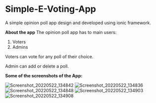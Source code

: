 # Simple-E-Voting-App
A simple opinion poll app design and developed using ionic framework.

**About the app**
The opinion poll app has to main users:
1. Voters
2. Admins

Voters can vote for any poll of their choice.

Admin can add or delete a poll.

**Some of the screenshots of the App:**

![Screenshot_20220522_134842](https://user-images.githubusercontent.com/95770269/169696040-48d2bfcb-c422-41eb-9206-9795a2fad298.jpg)
![Screenshot_20220522_134836](https://user-images.githubusercontent.com/95770269/169696044-ee1122b0-e1fc-4b9c-a476-2fc9899eba3a.jpg)
![Screenshot_20220522_134848](https://user-images.githubusercontent.com/95770269/169696052-5d0c4379-c504-42ea-8e12-6c0015612b57.jpg)
![Screenshot_20220522_134903](https://user-images.githubusercontent.com/95770269/169696060-7f3d8699-db5e-4402-998d-d3499b39fbfb.jpg)
![Screenshot_20220522_134908](https://user-images.githubusercontent.com/95770269/169696067-c1f01c71-42cf-4566-b9ed-1d2d479eff30.jpg)
